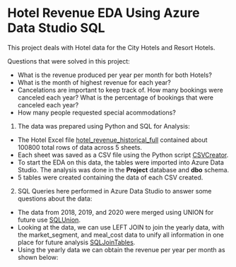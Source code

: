 # Hotel Revenue EDA Using Azure Data Studio SQL
This project deals with Hotel data for the City Hotels and Resort Hotels.

Questions that were solved in this project: 
- What is the revenue produced per year per month for both Hotels?
- What is the month of highest revenue for each year?
- Cancelations are important to keep track of. How many bookings were canceled each year? What is the percentage of bookings that were canceled each year?
- How many people requested special acommodations?

1. The data was prepared using Python and SQL for Analysis:
  - The Hotel Excel file [hotel_revenue_historical_full](https://github.com/WarlockBlue/HotelRevenue/tree/main/Data/hotel_revenue_historical_full.xlsx)         contained about 100800 total rows of data across 5 sheets. 
  - Each sheet was saved as a CSV file using the Python script [CSVCreator](https://github.com/WarlockBlue/HotelRevenue/blob/main/Data/CSVCreator.py).
  - To start the EDA on this data, the tables were imported into Azure Data Studio. The analysis was done in the **Project** database and **dbo** schema.
  - 5 tables were created containing the data of each CSV created. 
2. SQL Queries here performed in Azure Data Studio to answer some questions about the data:
  - The data from 2018, 2019, and 2020 were merged using UNION for future use [SQLUnion](https://github.com/WarlockBlue/HotelRevenue/tree/main/SQL_queries/SQLUnion.sql).
  - Looking at the data, we can use LEFT JOIN to join the yearly data, with the market_segment, and meal_cost data to unify all information in one place       for future analysis [SQLJoinTables](https://github.com/WarlockBlue/HotelRevenue/blob/main/SQL_queries/SQLJoinTables.sql).
  - Using the yearly data we can obtain the revenue per year per month as shown below:
  
